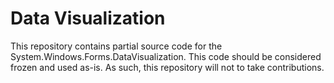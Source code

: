 # Data Visualization

This repository contains partial source code for the System.Windows.Forms.DataVisualization. This code should be considered frozen and used as-is. As such, this repository will not to take contributions.